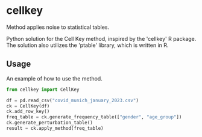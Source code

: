 # cellkey
Method applies noise to statistical tables.

Python solution for the Cell Key method, inspired by the 'cellkey' R package.<br>
The solution also utilizes the 'ptable' library, which is written in R.

## Usage
An example of how to use the method.
```python
from cellkey import CellKey

df = pd.read_csv("covid_munich_january_2023.csv")
ck = CellKey(df)
ck.add_row_key()
freq_table = ck.generate_frequency_table(["gender", "age_group"])
ck.generate_perturbation_table()
result = ck.apply_method(freq_table)
```
